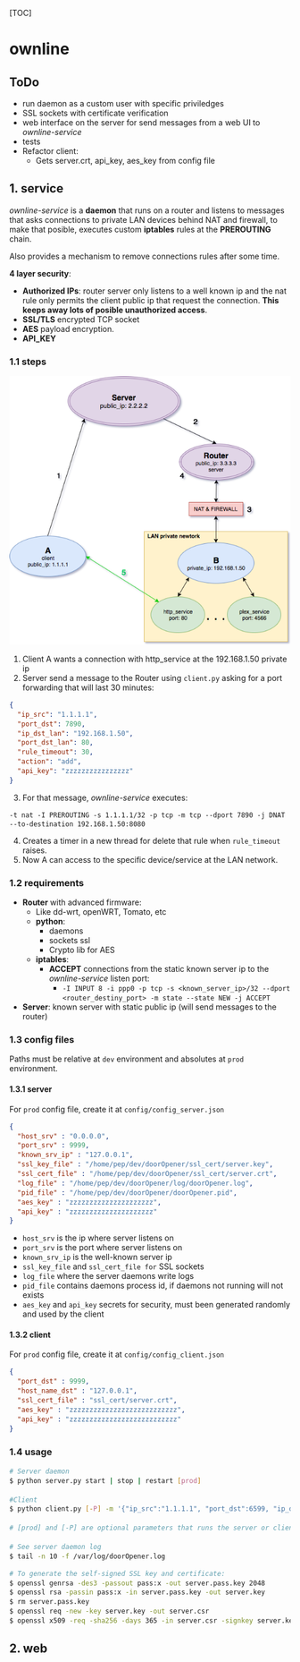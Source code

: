 [TOC]

# ownline

## ToDo

- run daemon as a custom user with specific priviledges
- SSL sockets with certificate verification
- web interface on the server for send messages from a web UI to *ownline-service*
- tests
- Refactor client:
  - Gets server.crt, api_key, aes_key from config file

## 1. service

*ownline-service* is a **daemon** that runs on a router and listens to messages that asks connections to private LAN devices behind NAT and firewall, to make that posible, executes custom **iptables** rules at the **PREROUTING** chain.

Also provides a mechanism to remove connections rules after some time.

**4 layer security**:

- **Authorized IPs**: router server only listens to a well known ip and the nat rule only permits the client public ip that request the connection. **This keeps away lots of posible unauthorized access**.
- **SSL/TLS** encrypted TCP socket
- **AES** payload encryption.
- **API_KEY**

### 1.1 steps

![diagram](resources/diagram.png)

1. Client A wants a connection with http_service at the 192.168.1.50 private ip
2. Server send a message to the Router using `client.py` asking for a port forwarding that will last 30 minutes:

```json
{
  "ip_src": "1.1.1.1",
  "port_dst": 7890,
  "ip_dst_lan": "192.168.1.50",
  "port_dst_lan": 80,
  "rule_timeout": 30,
  "action": "add",
  "api_key": "zzzzzzzzzzzzzzzz"
}
```
3. For that message, *ownline-service* executes:

```
-t nat -I PREROUTING -s 1.1.1.1/32 -p tcp -m tcp --dport 7890 -j DNAT --to-destination 192.168.1.50:8080
```
4. Creates a timer in a new thread for delete that rule when `rule_timeout` raises.
5. Now A can access to the specific device/service at the LAN network.

### 1.2 requirements

- **Router** with advanced firmware:
    - Like dd-wrt, openWRT, Tomato, etc
    - **python**:
        - daemons
        - sockets ssl
        - Crypto lib for AES
    - **iptables**:
        - **ACCEPT** connections from the static known server ip to the *ownline-service* listen port:
            - `-I INPUT 8 -i ppp0 -p tcp -s <known_server_ip>/32 --dport <router_destiny_port> -m state --state NEW -j ACCEPT`
- **Server**: known server with static public ip (will send messages to the router)

### 1.3 config files

Paths must be relative at  `dev` environment and absolutes at `prod` environment.

#### 1.3.1 server

For `prod` config file, create it at `config/config_server.json`

```json
{
  "host_srv" : "0.0.0.0",
  "port_srv" : 9999,
  "known_srv_ip" : "127.0.0.1",
  "ssl_key_file" : "/home/pep/dev/doorOpener/ssl_cert/server.key",
  "ssl_cert_file" : "/home/pep/dev/doorOpener/ssl_cert/server.crt",
  "log_file" : "/home/pep/dev/doorOpener/log/doorOpener.log",
  "pid_file" : "/home/pep/dev/doorOpener/doorOpener.pid",
  "aes_key" : "zzzzzzzzzzzzzzzzzzzzz",
  "api_key" : "zzzzzzzzzzzzzzzzzzzzz"
}
```

- `host_srv` is the ip where server listens on
- `port_srv` is the port where server listens on
- `known_srv_ip` is the well-known server ip
- `ssl_key_file` and `ssl_cert_file for` SSL sockets
- `log_file` where the server daemons write logs
- `pid_file` contains daemons process id, if daemons not running will not exists
- `aes_key` and `api_key` secrets for security, must been generated randomly and used by the client

#### 1.3.2 client

For `prod` config file, create it at `config/config_client.json`

```json
{
  "port_dst" : 9999,
  "host_name_dst" : "127.0.0.1",
  "ssl_cert_file" : "ssl_cert/server.crt",
  "aes_key" : "zzzzzzzzzzzzzzzzzzzzzzzzzzz",
  "api_key" : "zzzzzzzzzzzzzzzzzzzzzzzzzzz"
}
```

### 1.4 usage

````bash
# Server daemon
$ python server.py start | stop | restart [prod]

#Client
$ python client.py [-P] -m '{"ip_src":"1.1.1.1", "port_dst":6599, "ip_dst_lan": "192.168.1.3", "port_dst_lan": 8080, "action":"add", "rule_timeout": 10}'

# [prod] and [-P] are optional parameters that runs the server or client in production mode (gets prod config files and logging level)

# See server daemon log
$ tail -n 10 -f /var/log/doorOpener.log
````

```bash
# To generate the self-signed SSL key and certificate:
$ openssl genrsa -des3 -passout pass:x -out server.pass.key 2048
$ openssl rsa -passin pass:x -in server.pass.key -out server.key
$ rm server.pass.key
$ openssl req -new -key server.key -out server.csr
$ openssl x509 -req -sha256 -days 365 -in server.csr -signkey server.key -out server.crt
```

## 2. web